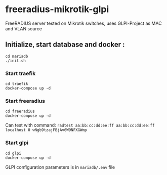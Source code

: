 # freeradius-mikrotik-glpi
FreeRADIUS server tested on Mikrotik switches, uses GLPI-Project as MAC and VLAN source

## Initialize, start database and docker :

```
cd mariadb
./init.sh
```

### Start traefik
```
cd traefik
docker-compose up -d
```

### Start freeradius
```
cd freeradius
docker-compose up -d
```
Can test with command: `radtest aa:bb:cc:dd:ee:ff aa:bb:cc:dd:ee:ff localhost 0 wNgb9tzajFBjAv6W9NFXGWmp`

### Start glpi
```
cd glpi
docker-compose up -d
```
GLPI configuration parameters is in `mariadb/.env` file

